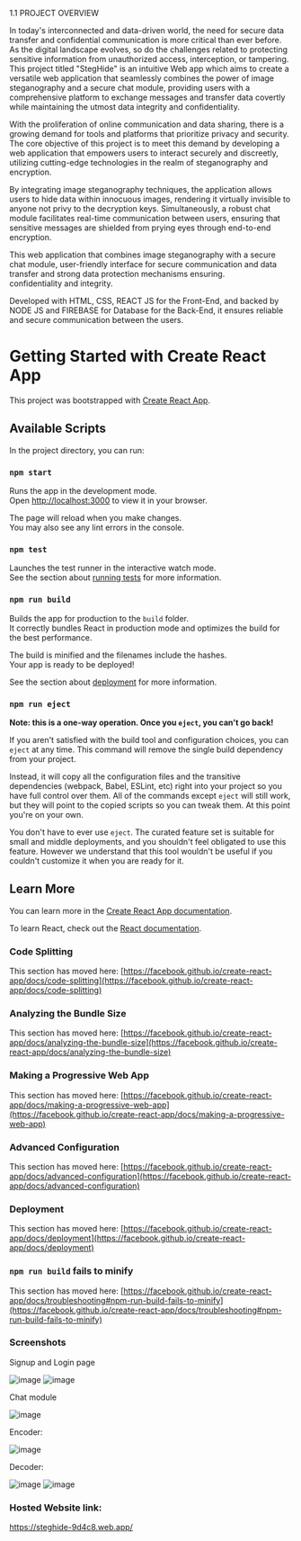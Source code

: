 1.1	PROJECT OVERVIEW


In today's interconnected and data-driven world, the need for secure data transfer and confidential communication is more critical than ever before. As the digital landscape evolves, so do the challenges related to protecting sensitive information from unauthorized access, interception, or tampering. This project titled "StegHide" is an intuitive Web app which aims to create a versatile web application that seamlessly combines the power of image steganography and a secure chat module, providing users with a comprehensive platform to exchange messages and transfer data covertly while maintaining the utmost data integrity and confidentiality.

With the proliferation of online communication and data sharing, there is a growing demand for tools and platforms that prioritize privacy and security. The core objective of this project is to meet this demand by developing a web application that empowers users to interact securely and discreetly, utilizing cutting-edge technologies in the realm of steganography and encryption.

By integrating image steganography techniques, the application allows users to hide data within innocuous images, rendering it virtually invisible to anyone not privy to the decryption keys. Simultaneously, a robust chat module facilitates real-time communication between users, ensuring that sensitive messages are shielded from prying eyes through end-to-end encryption.
                
 This web application that combines image steganography with a secure chat module, user-friendly interface for secure communication and data transfer and strong data protection mechanisms ensuring.           
confidentiality and integrity.

  Developed with HTML, CSS, REACT JS for the Front-End, and backed by NODE JS and FIREBASE for Database for the Back-End, it ensures reliable and secure communication between the users.


# Getting Started with Create React App

This project was bootstrapped with [Create React App](https://github.com/facebook/create-react-app).

## Available Scripts

In the project directory, you can run:

### `npm start`

Runs the app in the development mode.\
Open [http://localhost:3000](http://localhost:3000) to view it in your browser.

The page will reload when you make changes.\
You may also see any lint errors in the console.

### `npm test`

Launches the test runner in the interactive watch mode.\
See the section about [running tests](https://facebook.github.io/create-react-app/docs/running-tests) for more information.

### `npm run build`

Builds the app for production to the `build` folder.\
It correctly bundles React in production mode and optimizes the build for the best performance.

The build is minified and the filenames include the hashes.\
Your app is ready to be deployed!

See the section about [deployment](https://facebook.github.io/create-react-app/docs/deployment) for more information.

### `npm run eject`

**Note: this is a one-way operation. Once you `eject`, you can't go back!**

If you aren't satisfied with the build tool and configuration choices, you can `eject` at any time. This command will remove the single build dependency from your project.

Instead, it will copy all the configuration files and the transitive dependencies (webpack, Babel, ESLint, etc) right into your project so you have full control over them. All of the commands except `eject` will still work, but they will point to the copied scripts so you can tweak them. At this point you're on your own.

You don't have to ever use `eject`. The curated feature set is suitable for small and middle deployments, and you shouldn't feel obligated to use this feature. However we understand that this tool wouldn't be useful if you couldn't customize it when you are ready for it.

## Learn More

You can learn more in the [Create React App documentation](https://facebook.github.io/create-react-app/docs/getting-started).

To learn React, check out the [React documentation](https://reactjs.org/).

### Code Splitting

This section has moved here: [https://facebook.github.io/create-react-app/docs/code-splitting](https://facebook.github.io/create-react-app/docs/code-splitting)

### Analyzing the Bundle Size

This section has moved here: [https://facebook.github.io/create-react-app/docs/analyzing-the-bundle-size](https://facebook.github.io/create-react-app/docs/analyzing-the-bundle-size)

### Making a Progressive Web App

This section has moved here: [https://facebook.github.io/create-react-app/docs/making-a-progressive-web-app](https://facebook.github.io/create-react-app/docs/making-a-progressive-web-app)

### Advanced Configuration

This section has moved here: [https://facebook.github.io/create-react-app/docs/advanced-configuration](https://facebook.github.io/create-react-app/docs/advanced-configuration)

### Deployment

This section has moved here: [https://facebook.github.io/create-react-app/docs/deployment](https://facebook.github.io/create-react-app/docs/deployment)

### `npm run build` fails to minify

This section has moved here: [https://facebook.github.io/create-react-app/docs/troubleshooting#npm-run-build-fails-to-minify](https://facebook.github.io/create-react-app/docs/troubleshooting#npm-run-build-fails-to-minify)
### Screenshots
Signup and Login page

![image](https://github.com/Vasanth-16/Steghide/assets/105155178/aa52701d-e669-4a95-b2b4-38b3e06da728)
![image](https://github.com/Vasanth-16/Steghide/assets/105155178/e923f60e-af05-4bf4-ada5-599dd645ae5c)

Chat module

![image](https://github.com/Vasanth-16/Steghide/assets/105155178/83b31464-73d3-4a79-8265-0bb5443c486e)

Encoder:

![image](https://github.com/Vasanth-16/Steghide/assets/105155178/46c2a6b8-0a18-4739-9766-b2b71fab2762)

Decoder:

![image](https://github.com/Vasanth-16/Steghide/assets/105155178/028619c7-10c2-4649-9fa4-f6cd2483ab9c)
![image](https://github.com/Vasanth-16/Steghide/assets/105155178/7367146c-1314-4e77-80b3-367c67213654)

### Hosted Website link:

https://steghide-9d4c8.web.app/

